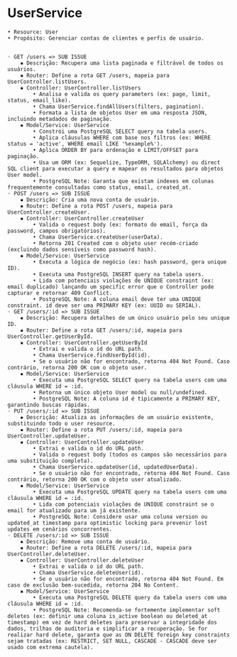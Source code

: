 # UserService
    • Resource: User     
    • Propósito: Gerenciar contas de clientes e perfis de usuário.


    ◦ GET /users => SUB ISSUE
        ▪ Descrição: Recupera uma lista paginada e filtrável de todos os usuários.
        ▪ Router: Define a rota GET /users, mapeia para UserController.listUsers.
        ▪ Controller: UserController.listUsers
            • Analisa e valida os query parameters (ex: page, limit, status, email_like).
            • Chama UserService.findAllUsers(filters, pagination).
            • Formata a lista de objetos User em uma resposta JSON, incluindo metadados de paginação.
        ▪ Model/Service: UserService
            • Constrói uma PostgreSQL SELECT query na tabela users.
            • Aplica cláusulas WHERE com base nos filtros (ex: WHERE status = 'active', WHERE email LIKE '%example%').
            • Aplica ORDER BY para ordenação e LIMIT/OFFSET para paginação.
            • Usa um ORM (ex: Sequelize, TypeORM, SQLAlchemy) ou direct SQL client para executar a query e mapear os resultados para objetos User model.
            • PostgreSQL Note: Garanta que existam indexes em colunas frequentemente consultadas como status, email, created_at.
    ◦ POST /users => SUB ISSUE
        ▪ Descrição: Cria uma nova conta de usuário.
        ▪ Router: Define a rota POST /users, mapeia para UserController.createUser.
        ▪ Controller: UserController.createUser
            • Valida o request body (ex: formato do email, força da password, campos obrigatórios).
            • Chama UserService.createUser(userData).
            • Retorna 201 Created com o objeto user recém-criado (excluindo dados sensíveis como password hash).
        ▪ Model/Service: UserService
            • Executa a lógica de negócio (ex: hash password, gera unique ID).
            • Executa uma PostgreSQL INSERT query na tabela users.
            • Lida com potenciais violações de UNIQUE constraint (ex: email duplicado) lançando um specific error que o Controller pode capturar e retornar 409 Conflict.
            • PostgreSQL Note: A coluna email deve ter uma UNIQUE constraint. id deve ser uma PRIMARY KEY (ex: UUID ou SERIAL).
    ◦ GET /users/:id => SUB ISSUE
        ▪ Descrição: Recupera detalhes de um único usuário pelo seu unique ID.
        ▪ Router: Define a rota GET /users/:id, mapeia para UserController.getUserById.
        ▪ Controller: UserController.getUserById
            • Extrai e valida o id do URL path.
            • Chama UserService.findUserById(id).
            • Se o usuário não for encontrado, retorna 404 Not Found. Caso contrário, retorna 200 OK com o objeto user.
        ▪ Model/Service: UserService
            • Executa uma PostgreSQL SELECT query na tabela users com uma cláusula WHERE id = :id.
            • Retorna um único objeto User model ou null/undefined.
            • PostgreSQL Note: A coluna id é tipicamente a PRIMARY KEY, garantindo buscas rápidas.
    ◦ PUT /users/:id => SUB ISSUE
        ▪ Descrição: Atualiza as informações de um usuário existente, substituindo todo o user resource.
        ▪ Router: Define a rota PUT /users/:id, mapeia para UserController.updateUser.
        ▪ Controller: UserController.updateUser
            • Extrai e valida o id do URL path.
            • Valida o request body (todos os campos são necessários para uma substituição completa).
            • Chama UserService.updateUser(id, updatedUserData).
            • Se o usuário não for encontrado, retorna 404 Not Found. Caso contrário, retorna 200 OK com o objeto user atualizado.
        ▪ Model/Service: UserService
            • Executa uma PostgreSQL UPDATE query na tabela users com uma cláusula WHERE id = :id.
            • Lida com potenciais violações de UNIQUE constraint se o email for atualizado para um já existente.
            • PostgreSQL Note: Considere usar uma coluna version ou updated_at timestamp para optimistic locking para prevenir lost updates em cenários concorrentes.
    ◦ DELETE /users/:id => SUB ISSUE
        ▪ Descrição: Remove uma conta de usuário.
        ▪ Router: Define a rota DELETE /users/:id, mapeia para UserController.deleteUser.
        ▪ Controller: UserController.deleteUser
            • Extrai e valida o id do URL path.
            • Chama UserService.deleteUser(id).
            • Se o usuário não for encontrado, retorna 404 Not Found. Em caso de exclusão bem-sucedida, retorna 204 No Content.
        ▪ Model/Service: UserService
            • Executa uma PostgreSQL DELETE query da tabela users com uma cláusula WHERE id = :id.
            • PostgreSQL Note: Recomenda-se fortemente implementar soft deletes (ex: definir uma coluna is_active boolean ou deleted_at timestamp) em vez de hard deletes para preservar a integridade dos dados, trilhas de auditoria e simplificar a recuperação. Se for realizar hard delete, garanta que as ON DELETE foreign key constraints sejam tratadas (ex: RESTRICT, SET NULL, CASCADE - CASCADE deve ser usado com extrema cautela).